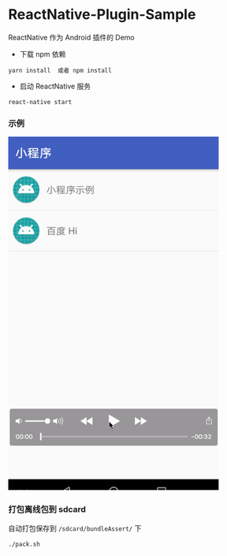 # ReactNative-Plugin-Sample
ReactNative 作为 Android 插件的 Demo

- 下载 npm 依赖

```
yarn install  或者 npm install  
```

- 启动 ReactNative 服务

```
react-native start
```

### 示例
![](./screenshot/ss1.gif)

### 打包离线包到 sdcard

自动打包保存到 `/sdcard/bundleAssert/` 下

```
./pack.sh
```

